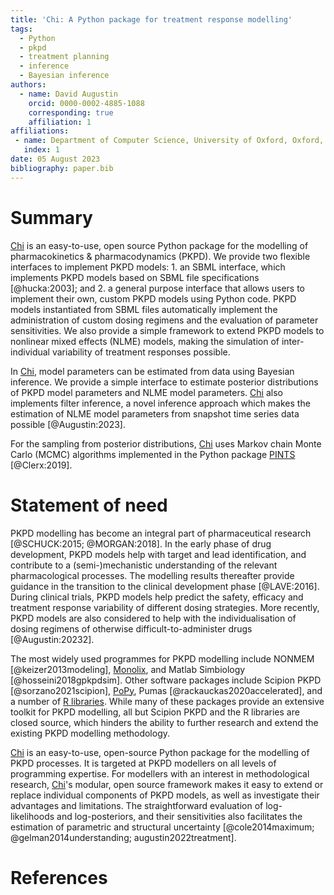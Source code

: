 ```yaml
---
title: 'Chi: A Python package for treatment response modelling'
tags:
  - Python
  - pkpd
  - treatment planning
  - inference
  - Bayesian inference
authors:
  - name: David Augustin
    orcid: 0000-0002-4885-1088
    corresponding: true
    affiliation: 1
affiliations:
 - name: Department of Computer Science, University of Oxford, Oxford, UK
   index: 1
date: 05 August 2023
bibliography: paper.bib
---
```


# Summary

[Chi](https://chi.readthedocs.io/en/latest/index.html) is an easy-to-use, open source Python package for the modelling of pharmacokinetics & pharmacodynamics (PKPD). We provide two flexible interfaces to implement PKPD models: 1. an SBML interface, which implements PKPD models based on SBML file specifications [@hucka:2003]; and 2. a general purpose interface that allows users to implement their own, custom PKPD models using Python code. PKPD models instantiated from SBML files automatically implement the administration of custom dosing regimens and the evaluation of parameter sensitivities. We also provide a simple framework to extend PKPD models to nonlinear mixed effects (NLME) models, making the simulation of inter-individual variability of treatment responses possible.

In [Chi](https://chi.readthedocs.io/en/latest/index.html), model parameters can be estimated from data using Bayesian inference. We provide a simple interface to estimate posterior distributions of PKPD model parameters and NLME model parameters. [Chi](https://chi.readthedocs.io/en/latest/index.html) also implements filter inference, a novel inference approach which makes the estimation of NLME model parameters from snapshot time series data possible [@Augustin:2023].

For the sampling from posterior distributions, [Chi](https://chi.readthedocs.io/en/latest/index.html) uses Markov chain Monte Carlo (MCMC) algorithms implemented in the Python package [PINTS](https://pints.readthedocs.io/en/stable/) [@Clerx:2019].

# Statement of need

PKPD modelling has become an integral part of pharmaceutical research [@SCHUCK:2015; @MORGAN:2018]. In the early phase of drug development, PKPD models help with target and lead identification, and contribute to a (semi-)mechanistic understanding of the relevant pharmacological processes. The modelling results thereafter provide guidance in the transition to the clinical development phase [@LAVE:2016]. During clinical trials, PKPD models help predict the safety, efficacy and treatment response variability of different dosing strategies. More recently, PKPD models are also considered to help with the individualisation of dosing regimens of otherwise difficult-to-administer drugs [@Augustin:20232].

The most widely used programmes for PKPD modelling include NONMEM [@keizer2013modeling], [Monolix](https://lixoft.com/products/monolix/), and Matlab Simbiology [@hosseini2018gpkpdsim]. Other software packages include Scipion PKPD [@sorzano2021scipion], [PoPy](https://product.popypkpd.com/), Pumas [@rackauckas2020accelerated], and a number of [R libraries](https://cran.r-project.org/web/views/Pharmacokinetics.html). While many of these packages provide an extensive toolkit for PKPD modelling, all but Scipion PKPD and the R libraries are closed source, which hinders the ability to further research and extend the existing PKPD modelling methodology.

[Chi](https://chi.readthedocs.io/en/latest/index.html) is an easy-to-use, open-source Python package for the modelling of PKPD processes. It is targeted at PKPD modellers on all levels of programming expertise. For modellers with an interest in methodological research, [Chi](https://chi.readthedocs.io/en/latest/index.html)'s modular, open source framework makes it easy to extend or replace individual components of PKPD models, as well as investigate their advantages and limitations. The straightforward evaluation of log-likelihoods and log-posteriors, and their sensitivities also facilitates the estimation of parametric and structural uncertainty [@cole2014maximum; @gelman2014understanding; augustin2022treatment].

# References